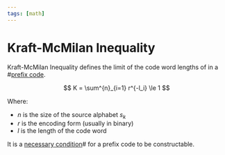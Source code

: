 ```yaml
---
tags: [math]
---
```


# Kraft-McMilan Inequality

Kraft-McMilan Inequality defines the limit of the code word lengths of in a
#[prefix code](202210102241.md).

$$
K = \sum^{n}_{i=1} r^{-l_i} \le 1
$$

Where:
- $n$ is the size of the source alphabet $s_k$
- $r$ is the encoding form (usually in binary)
- $l$ is the length of the code word

It is a [necessary condition](202205062030.md)# for a prefix code to be
constructable.
